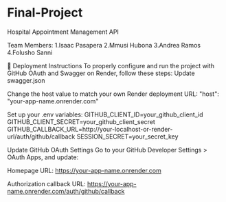 # Final-Project
Hospital Appointment Management API

Team Members:
1.Isaac Pasapera 
2.Mmusi Hubona 
3.Andrea Ramos 
4.Folusho Sanni

🔧 Deployment Instructions
To properly configure and run the project with GitHub OAuth and Swagger on Render, follow these steps:
Update swagger.json

Change the host value to match your own Render deployment URL: "host": "your-app-name.onrender.com"

Set up your .env variables:
GITHUB_CLIENT_ID=your_github_client_id
GITHUB_CLIENT_SECRET=your_github_client_secret
GITHUB_CALLBACK_URL=http://your-localhost-or-render-url/auth/github/callback
SESSION_SECRET=your_secret_key

Update GitHub OAuth Settings
Go to your GitHub Developer Settings > OAuth Apps, and update:

Homepage URL:
https://your-app-name.onrender.com

Authorization callback URL:
https://your-app-name.onrender.com/auth/github/callback
